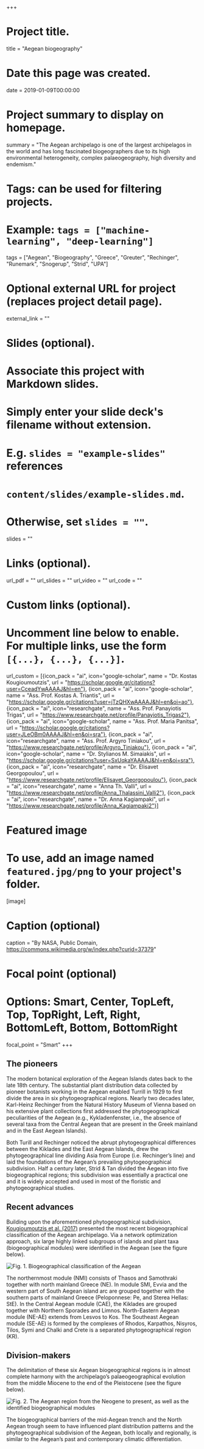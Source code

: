 +++
# Project title.
title = "Aegean biogeography"

# Date this page was created.
date = 2019-01-09T00:00:00

# Project summary to display on homepage.
summary = "The Aegean archipelago is one of the largest archipelagos in the world and has long fascinated biogeographers due to its high environmental heterogeneity, complex palaeogeography, high diversity and endemism."

# Tags: can be used for filtering projects.
# Example: `tags = ["machine-learning", "deep-learning"]`
tags = ["Aegean", "Biogeography", "Greece", "Greuter", "Rechinger", "Runemark", "Snogerup", "Strid", "UPA"]

# Optional external URL for project (replaces project detail page).
external_link = ""

# Slides (optional).
#   Associate this project with Markdown slides.
#   Simply enter your slide deck's filename without extension.
#   E.g. `slides = "example-slides"` references 
#   `content/slides/example-slides.md`.
#   Otherwise, set `slides = ""`.
slides = ""

# Links (optional).
url_pdf = ""
url_slides = ""
url_video = ""
url_code = ""

# Custom links (optional).
#   Uncomment line below to enable. For multiple links, use the form `[{...}, {...}, {...}]`.
url_custom = [{icon_pack = "ai", icon="google-scholar", name = "Dr. Kostas Kougioumoutzis", url = "https://scholar.google.gr/citations?user=CceadYwAAAAJ&hl=en"},
{icon_pack = "ai", icon="google-scholar", name = "Ass. Prof. Kostas A. Triantis", url = "https://scholar.google.gr/citations?user=jTzQHXwAAAAJ&hl=en&oi=ao"},
{icon_pack = "ai", icon="researchgate", name = "Ass. Prof. Panayiotis Trigas", url = "https://www.researchgate.net/profile/Panayiotis_Trigas2"},
{icon_pack = "ai", icon="google-scholar", name = "Ass. Prof. Maria Panitsa", url = "https://scholar.google.gr/citations?user=JLeOBm0AAAAJ&hl=en&oi=sra"},
{icon_pack = "ai", icon="researchgate", name = "Ass. Prof. Argyro Tiniakou", url = "https://www.researchgate.net/profile/Argyro_Tiniakou"},
{icon_pack = "ai", icon="google-scholar", name = "Dr. Stylianos M. Simaiakis", url = "https://scholar.google.gr/citations?user=SxUqkaYAAAAJ&hl=en&oi=sra"},
{icon_pack = "ai", icon="researchgate", name = "Dr. Elisavet Georgopoulou", url = "https://www.researchgate.net/profile/Elisavet_Georgopoulou"},
{icon_pack = "ai", icon="researchgate", name = "Anna Th. Valli", url = "https://www.researchgate.net/profile/Anna_Thalassini_Valli2"},
{icon_pack = "ai", icon="researchgate", name = "Dr. Anna Kagiampaki", url = "https://www.researchgate.net/profile/Anna_Kagiampaki2"}]



# Featured image
# To use, add an image named `featured.jpg/png` to your project's folder. 
[image]
  # Caption (optional)
  caption = "By NASA, Public Domain, https://commons.wikimedia.org/w/index.php?curid=37379"
  
  # Focal point (optional)
  # Options: Smart, Center, TopLeft, Top, TopRight, Left, Right, BottomLeft, Bottom, BottomRight
  focal_point = "Smart"
+++


## The pioneers
The modern botanical exploration of the Aegean Islands dates back to the late 18th century. The substantial plant distribution data collected by pioneer botanists working in the Aegean enabled Turrill in 1929 to first divide the area in six phytogeographical regions. Nearly two decades later, Karl-Heinz Rechinger from the Natural History Museum of Vienna based on his extensive plant collections first addressed the phytogeographical peculiarities of the Aegean (e.g., Kykladenfenster, i.e., the absence of several taxa from the Central Aegean that are present in the Greek mainland and in the East Aegean Islands).  
  
Both Turill and Rechinger noticed the abrupt phytogeographical differences between the Kiklades and the East Aegean Islands, drew the phytogeographical line dividing Asia from Europe (i.e. Rechinger’s line) and laid the foundations of the Aegean’s prevailing phytogeographical subdivision. 
Half a century later, Strid & Tan divided the Aegean into five biogeographical regions; this subdivision was essentially a practical one and it is widely accepted and used in most of the floristic and phytogeographical studies.  
  
## Recent advances  
Building upon the aforementioned phytogeographical subdivision, [Kougioumoutzis et al. (2017)](https://onlinelibrary.wiley.com/doi/abs/10.1111/jbi.12920) presented the most recent biogeographical classification of the Aegean archipelago. Via a network optimization approach, six large highly linked subgroups of islands and plant taxa (biogeographical modules) were identified in the Aegean (see the figure below).  
   
![Fig. 1. Biogeographical classification of the Aegean](./biogeographical.jpg)  
      
The northernmost module (NMI) consists of Thasos and Samothraki together with north mainland Greece (NE). In module SMI, Evvia and the western part of South Aegean island arc are grouped together with the southern parts of mainland Greece (Peloponnese: Pe, and Sterea Hellas: StE). Ιn the Central Aegean module (CAE), the Kiklades are grouped together with Northern Sporades and Limnos. North-Eastern Aegean module (NE-AE) extends from Lesvos to Kos. The Southeast Aegean module (SE-AE) is formed by the complexes of Rhodos, Karpathos, Nisyros, Tilos, Symi and Chalki and Crete is a separated phytogeographical region (KR).  
  
## Division-makers    
The delimitation of these six Aegean biogeographical regions is in almost complete harmony with the archipelago’s palaeogeographical evolution from the middle Miocene to the end of the Pleistocene (see the figure below). 
  
![Fig. 2. The Aegean region from the Neogene to present, as well as the identified biogeographical modules](./FIGURE1_final.jpg)   
  
The biogeographical barriers of the mid-Aegean trench and the North Aegean trough seem to have influenced plant distribution patterns and the phytogeographical subdivision of the Aegean, both locally and regionally, is similar to the Aegean’s past and contemporary climatic differentiation.    
  
   
  
